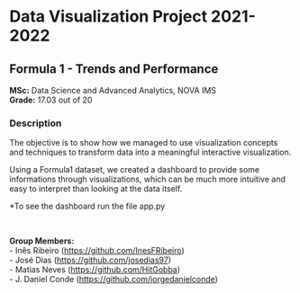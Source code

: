 # Data Visualization Project 2021-2022
## Formula 1 - Trends and Performance   
   
**MSc:** Data Science and Advanced Analytics, NOVA IMS   
**Grade:** 17.03 out of 20  
   
### Description 
The objective is to show how we managed to use visualization concepts and techniques to transform data into a meaningful interactive visualization.

Using a Formula1 dataset, we created a dashboard to provide some informations through visualizations, which can be much more intuitive and easy to interpret than looking at the data itself.   
    
       
*To see the dashboard run the file app.py

<br>
   
**Group Members:**   
\- Inês Ribeiro (https://github.com/InesFRibeiro)   
\- José Dias (https://github.com/josedias97)   
\- Matias Neves (https://github.com/HitGobba)   
\- J. Daniel Conde (https://github.com/jorgedanielconde)   
